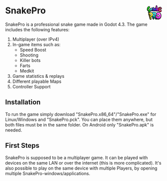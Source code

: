 # SnakePro <img src="https://github.com/mar511n/SnakePro/blob/be900d99907614ffab9c067e1dd74cc0a3177efa/Godot_project/assets/Icons/256.png" style="float:right" width="48" height="48" alt="Logo" />


SnakePro is a professional snake game made in Godot 4.3.
The game includes the following features:
1. Multiplayer (over IPv4)
2. In-game items such as:
    - Speed Boost
    - Shooting
    - Killer bots
    - Farts
    - Medkit
3. Game statistics & replays
4. Different playable Maps
5. Controller Support

## Installation
To run the game simply download "SnakePro.x86_64"/"SnakePro.exe" for Linux/Windows and "SnakePro.pck".
You can place them anywhere, but both files must be in the same folder.
On Android only "SnakePro.apk" is needed.

## First Steps
SnakePro is supposed to be a multiplayer game. It can be played with devices on the same LAN or over the internet (this is more complicated).
It's also possible to play on the same device with multiple Players, by opening multiple SnakePro-windows/applications.
